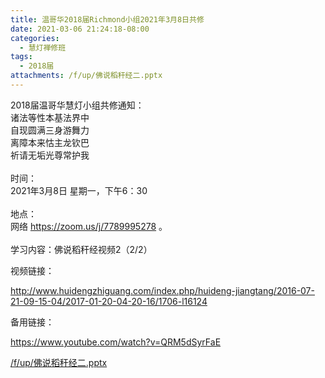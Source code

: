 ```yaml
---
title: 温哥华2018届Richmond小组2021年3月8日共修
date: 2021-03-06 21:24:18-08:00
categories:
  - 慧灯禅修班
tags:
  - 2018届
attachments: /f/up/佛说稻秆经二.pptx
---
```

2018届温哥华慧灯小组共修通知：\
诸法等性本基法界中\
自现圆满三身游舞力\
离障本来怙主龙钦巴\
祈请无垢光尊常护我\
\
时间：\
2021年3月8日 星期一，下午6：30\
\
地点：\
网络 <https://zoom.us/j/7789995278> 。\
\
学习内容：佛说稻秆经视频2（2/2）

视频链接：

<http://www.huidengzhiguang.com/index.php/huideng-jiangtang/2016-07-21-09-15-04/2017-01-20-04-20-16/1706-l16124>

备用链接：

<https://www.youtube.com/watch?v=QRM5dSyrFaE>

[/f/up/佛说稻秆经二.pptx](http://huidengchanxiu.net/hdv/f/up/佛说稻秆经二.pptx)